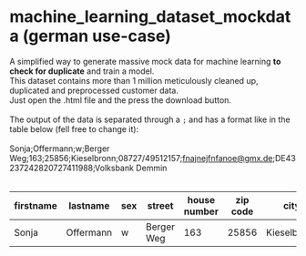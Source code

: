 # machine_learning_dataset_mockdata (german use-case)
A simplified way to generate massive mock data for machine learning **to check for duplicate** and train a model.<br>This dataset contains more than 1 million meticulously cleaned up, duplicated and preprocessed customer data.<br>
Just open the .html file and the press the download button. 
<br>
<br>
The output of the data is separated through a ```;```  and has a format like in the table below (fell free to change it):<br><br>
Sonja;Offermann;w;Berger Weg;163;25856;Kieselbronn;08727/49512157;fnajnejfnfanoe@gmx.de;DE43237242820727411988;Volksbank Demmin<br><br>


| firstname  | lastname | sex  | street | house number  | zip code | city | phone number | email  | iban | bankname |
| ---------- | -------- | ---- | ------ | ------------- | -------- | ---- | ------------ | ------ | ---- | -------- |
| Sonja  | Offermann  | w  | Berger Weg  | 163  | 25856  | Kieselbronn | 08727/49512157  | fnajnejfnfanoe@gmx.de  | DE43237242820727411988 | Volksbank Demmin |
